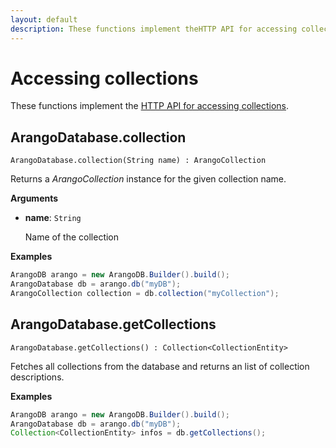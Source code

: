 ```yaml
---
layout: default
description: These functions implement theHTTP API for accessing collections
---
```

# Accessing collections

These functions implement the
[HTTP API for accessing collections](../http/collection-getting.html).

## ArangoDatabase.collection

`ArangoDatabase.collection(String name) : ArangoCollection`

Returns a _ArangoCollection_ instance for the given collection name.

**Arguments**

- **name**: `String`

  Name of the collection

**Examples**

```Java
ArangoDB arango = new ArangoDB.Builder().build();
ArangoDatabase db = arango.db("myDB");
ArangoCollection collection = db.collection("myCollection");
```

## ArangoDatabase.getCollections

`ArangoDatabase.getCollections() : Collection<CollectionEntity>`

Fetches all collections from the database and returns an list of collection descriptions.

**Examples**

```Java
ArangoDB arango = new ArangoDB.Builder().build();
ArangoDatabase db = arango.db("myDB");
Collection<CollectionEntity> infos = db.getCollections();
```

